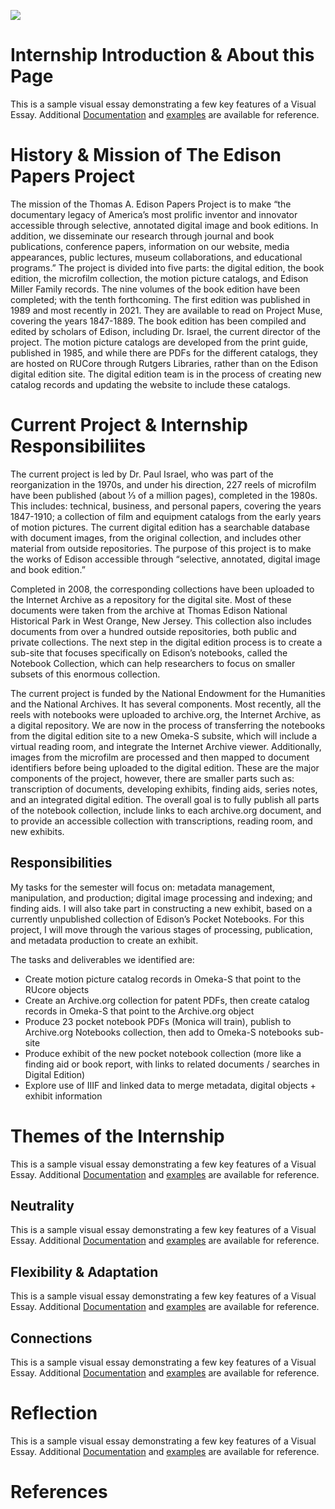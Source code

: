 <a href="https://juncture-digital.org"><img src="https://juncture-digital.org/images/ve-button.png"></a>

<param ve-config 
       title="Internship Final Project"
       author="Erin Mustard"
       banner="https://iiif.juncture-digital.org/banner/?url=https://upload.wikimedia.org/wikipedia/commons/4/47/Bartholomeus_Johannes_van_Hove%2C_Het_Mauritshuis_te_Den_Haag.jpg" 
       layout="vertical">

<!-- Entities discussed throughout the essay are typically defined before the essay text and
     are thus available in all text.  Entity identifiers (QIDs) can be found in either
     Wikipedia or Wikidata (https://www.wikidata.org)> -->
<param ve-entity eid="Q"> <!-- Rutgers University -->
<param ve-entity eid="Q"> <!-- Documentary Editing -->
<param ve-entity eid="Q"> <!-- Thomas A. Edison -->
<param ve-entity eid="Q"> <!-- New Jersey -->
<param ve-entity eid="Q"> <!-- New Jersey -->
<param ve-entity eid="Q"> <!-- New Jersey -->
<param ve-entity eid="Q"> <!-- New Jersey -->

# Internship Introduction & About this Page

This is a sample visual essay demonstrating a few key features of a Visual Essay. Additional [Documentation](https://github.com/JSTOR-Labs/juncture/wiki) and [examples](https://jstor-labs.github.io/juncture-examples) are available for reference.
<param ve-image 
       manifest="https://iiif.juncture-digital.org/manifest/6dd738aed85597cac540ad31dd5818e86ef7f2918c7b43a9eb3123d5538e6e4c">

# History & Mission of The Edison Papers Project

The mission of the Thomas A. Edison Papers Project is to make “the documentary legacy of America’s most prolific inventor and innovator accessible through selective, annotated digital image and book editions. In addition, we disseminate our research through journal and book publications, conference papers, information on our website, media appearances, public lectures, museum collaborations, and educational programs.” The project is divided into five parts: the digital edition, the book edition, the microfilm collection, the motion picture catalogs, and Edison Miller Family records. The nine volumes of the book edition have been completed; with the tenth forthcoming. The first edition was published in 1989 and most recently  in 2021. They are available to read on Project Muse, covering the years 1847-1889. The book edition has been compiled and edited by scholars of Edison, including Dr. Israel, the current director of the project. The motion picture catalogs are developed from the print guide, published in 1985, and while there are PDFs for the different catalogs, they are hosted on RUCore through Rutgers Libraries, rather than on the Edison digital edition site. The digital edition team is in the process of creating new catalog records and updating the website to include these catalogs.
<param ve-image 
       manifest="https://iiif.juncture-digital.org/manifest/6dd738aed85597cac540ad31dd5818e86ef7f2918c7b43a9eb3123d5538e6e4c">

# Current Project & Internship Responsibiliites 

The current project is led by Dr. Paul Israel, who was part of the reorganization in the 1970s, and under his direction, 227 reels of microfilm have been published (about ⅓ of a million pages), completed in the 1980s. This includes: technical, business, and personal papers, covering the years 1847-1910; a collection of film and equipment catalogs from the early years of motion pictures. The current digital edition has a searchable database with document images, from the original collection, and includes other material from outside repositories. The purpose of this project is to make the works of Edison accessible through “selective, annotated, digital image and book edition.” 

<param ve-image 
       manifest="https://iiif.juncture-digital.org/manifest/6dd738aed85597cac540ad31dd5818e86ef7f2918c7b43a9eb3123d5538e6e4c">

Completed in 2008, the corresponding collections have been uploaded to the Internet Archive as a repository for the digital site. Most of these documents were taken from the archive at Thomas Edison National Historical Park in West Orange, New Jersey. This collection also includes documents from over a hundred outside repositories, both public and private collections. The next step in the digital edition process is to create a sub-site that focuses specifically on Edison’s notebooks, called the Notebook Collection, which can help researchers to focus on smaller subsets of this enormous collection. 

<param ve-image 
       manifest="https://iiif.juncture-digital.org/manifest/6dd738aed85597cac540ad31dd5818e86ef7f2918c7b43a9eb3123d5538e6e4c">

The current project is funded by the National Endowment for the Humanities and the National Archives. It has several components.  Most recently, all the reels with notebooks were uploaded to archive.org, the Internet Archive, as a digital repository. We are now in the process of transferring the notebooks from the digital edition site to a new Omeka-S subsite, which will include a virtual reading room, and integrate the Internet Archive viewer. Additionally, images from the microfilm are processed and then mapped to document identifiers before being uploaded to the digital edition. These are the major components of the project, however, there are smaller parts such as: transcription of documents, developing exhibits, finding aids, series notes, and an integrated digital edition. The overall goal is to fully publish all parts of the notebook collection, include links to each archive.org document, and to provide an accessible collection with transcriptions, reading room, and new exhibits. 

## Responsibilities

My tasks for the semester will focus on: metadata management, manipulation, and production; digital image processing and indexing; and finding aids. I will also take part in constructing a new exhibit, based on a currently unpublished collection of Edison’s Pocket Notebooks. For this project, I will move through the various stages of processing, publication, and metadata production to create an exhibit. 

The tasks and deliverables we identified are:
- Create motion picture catalog records in Omeka-S that point to the RUcore objects
- Create an Archive.org collection for patent PDFs, then create catalog records in Omeka-S that point to the Archive.org object
- Produce 23 pocket notebook PDFs (Monica will train), publish to Archive.org Notebooks collection, then add to Omeka-S notebooks sub-site
- Produce exhibit of the new pocket notebook collection (more like a finding aid or book report, with links to related documents / searches in Digital Edition)
- Explore use of IIIF and linked data to merge metadata, digital objects + exhibit information

# Themes of the Internship

This is a sample visual essay demonstrating a few key features of a Visual Essay. Additional [Documentation](https://github.com/JSTOR-Labs/juncture/wiki) and [examples](https://jstor-labs.github.io/juncture-examples) are available for reference.
<param ve-image 
       manifest="https://iiif.juncture-digital.org/manifest/6dd738aed85597cac540ad31dd5818e86ef7f2918c7b43a9eb3123d5538e6e4c">

## Neutrality

This is a sample visual essay demonstrating a few key features of a Visual Essay. Additional [Documentation](https://github.com/JSTOR-Labs/juncture/wiki) and [examples](https://jstor-labs.github.io/juncture-examples) are available for reference.
<param ve-image 
       manifest="https://iiif.juncture-digital.org/manifest/6dd738aed85597cac540ad31dd5818e86ef7f2918c7b43a9eb3123d5538e6e4c">

## Flexibility & Adaptation

This is a sample visual essay demonstrating a few key features of a Visual Essay. Additional [Documentation](https://github.com/JSTOR-Labs/juncture/wiki) and [examples](https://jstor-labs.github.io/juncture-examples) are available for reference.
<param ve-image 
       manifest="https://iiif.juncture-digital.org/manifest/6dd738aed85597cac540ad31dd5818e86ef7f2918c7b43a9eb3123d5538e6e4c">

## Connections

This is a sample visual essay demonstrating a few key features of a Visual Essay. Additional [Documentation](https://github.com/JSTOR-Labs/juncture/wiki) and [examples](https://jstor-labs.github.io/juncture-examples) are available for reference.
<param ve-image 
       manifest="https://iiif.juncture-digital.org/manifest/6dd738aed85597cac540ad31dd5818e86ef7f2918c7b43a9eb3123d5538e6e4c">

# Reflection

This is a sample visual essay demonstrating a few key features of a Visual Essay. Additional [Documentation](https://github.com/JSTOR-Labs/juncture/wiki) and [examples](https://jstor-labs.github.io/juncture-examples) are available for reference.
<param ve-image 
       manifest="https://iiif.juncture-digital.org/manifest/6dd738aed85597cac540ad31dd5818e86ef7f2918c7b43a9eb3123d5538e6e4c">


# References

[^1]: [Wikipedia: Girl with a Pearl Earring](https://en.wikipedia.org/wiki/Girl_with_a_Pearl_Earring)
